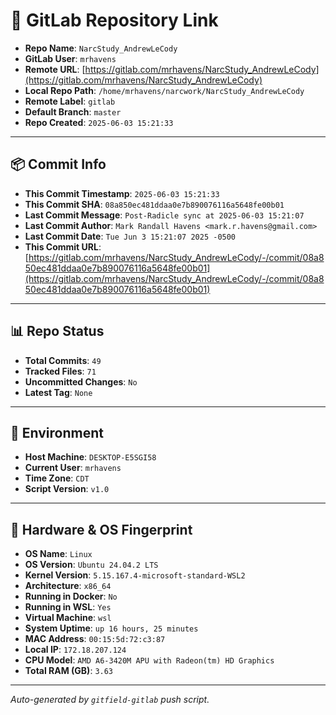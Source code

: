 # 🔗 GitLab Repository Link

- **Repo Name**: `NarcStudy_AndrewLeCody`
- **GitLab User**: `mrhavens`
- **Remote URL**: [https://gitlab.com/mrhavens/NarcStudy_AndrewLeCody](https://gitlab.com/mrhavens/NarcStudy_AndrewLeCody)
- **Local Repo Path**: `/home/mrhavens/narcwork/NarcStudy_AndrewLeCody`
- **Remote Label**: `gitlab`
- **Default Branch**: `master`
- **Repo Created**: `2025-06-03 15:21:33`

---

## 📦 Commit Info

- **This Commit Timestamp**: `2025-06-03 15:21:33`
- **This Commit SHA**: `08a850ec481ddaa0e7b890076116a5648fe00b01`
- **Last Commit Message**: `Post-Radicle sync at 2025-06-03 15:21:07`
- **Last Commit Author**: `Mark Randall Havens <mark.r.havens@gmail.com>`
- **Last Commit Date**: `Tue Jun 3 15:21:07 2025 -0500`
- **This Commit URL**: [https://gitlab.com/mrhavens/NarcStudy_AndrewLeCody/-/commit/08a850ec481ddaa0e7b890076116a5648fe00b01](https://gitlab.com/mrhavens/NarcStudy_AndrewLeCody/-/commit/08a850ec481ddaa0e7b890076116a5648fe00b01)

---

## 📊 Repo Status

- **Total Commits**: `49`
- **Tracked Files**: `71`
- **Uncommitted Changes**: `No`
- **Latest Tag**: `None`

---

## 🧽 Environment

- **Host Machine**: `DESKTOP-E5SGI58`
- **Current User**: `mrhavens`
- **Time Zone**: `CDT`
- **Script Version**: `v1.0`

---

## 🧬 Hardware & OS Fingerprint

- **OS Name**: `Linux`
- **OS Version**: `Ubuntu 24.04.2 LTS`
- **Kernel Version**: `5.15.167.4-microsoft-standard-WSL2`
- **Architecture**: `x86_64`
- **Running in Docker**: `No`
- **Running in WSL**: `Yes`
- **Virtual Machine**: `wsl`
- **System Uptime**: `up 16 hours, 25 minutes`
- **MAC Address**: `00:15:5d:72:c3:87`
- **Local IP**: `172.18.207.124`
- **CPU Model**: `AMD A6-3420M APU with Radeon(tm) HD Graphics`
- **Total RAM (GB)**: `3.63`

---

_Auto-generated by `gitfield-gitlab` push script._
